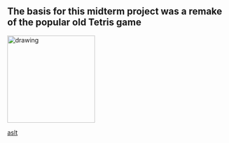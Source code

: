 ## The basis for this midterm project was a remake of the popular old Tetris game
<img src="https://play-lh.googleusercontent.com/seTihW5fk15UQkhwqls5WUL1EVdW8Ji1ovcyxwzMIu5bet2EzCP7-EIJJzlpv-BdMVM.png" alt="drawing" width="200"/>

[aslt](https://play-lh.googleusercontent.com/seTihW5fk15UQkhwqls5WUL1EVdW8Ji1ovcyxwzMIu5bet2EzCP7-EIJJzlpv-BdMVM)
